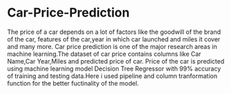 # Car-Price-Prediction
The price of a car depends on a lot of factors like the goodwill of the brand of the car, features of the car,year in which car launched and miles it cover and many more. 
Car price prediction is one of the major research areas in machine learning.The dataset of car price contains columns like Car Name,Car Year,Miles and predicted price of car.
Price of the car is predicted using machine learning model Decision Tree Regressor with 99% accuracy of training and testing data.Here i used pipeline and column tranformation function for the better fuctinality of the model.
